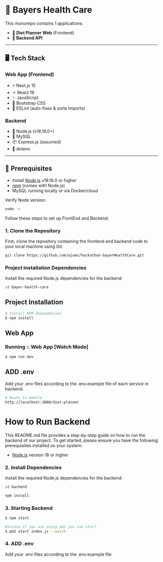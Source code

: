 # 🧬 Bayers Health Care

This monorepo contains 1 applications:

- 🥗 **Diet Planner Web** (Frontend)
- 🧠 **Backend API**

---

## 🖥️ Tech Stack

### Web App (Frontend)

- ⚡️ Next.js 15
- ⚛️ React 19
- ✨ JavaScript
- 💨 Bootstrap CSS
- 📏 ESLint (auto-fixes & sorts imports)

### Backend

- 🧩 Node.js (v18.16.0+)
- 🐬 MySQL
- 📦 Express.js (assumed)
- 🔐 dotenv

---

## 🚀 Prerequisites

- Install [Node.js](https://nodejs.org/en) v18.16.0 or higher
- [npm](https://www.npmjs.com/) (comes with Node.js)
- MySQL running locally or via Docker/cloud

Verify Node version:

```bash
node -v
```

Follow these steps to set up FrontEnd and Backend:

### 1. Clone the Repository

First, clone the repository containing the frontend and backend code to your local machine using 
Git:

```bash
git clone https://github.com/ajums/hackathon-bayerHealthCare.git
```

### Project Installation Dependencies

Install the required Node.js dependencies for the backend:

```bash
cd bayer-health-care
```


## Project Installation

```sh
# Install NPM dependencies
$ npm install
```


## Web App

### Running :: Web App [Watch Mode]

```sh
$ npm run dev
```

## ADD .env

Add your .env files according to the .env.example file of each service in backend.

```sh
# Route to module
http://localhost:3000/diet-planner
```

# How to Run Backend

This README.md file provides a step-by-step guide on how to run the backend of our project. To get started, please ensure you have the following prerequisites installed on your system:

- [Node.js](https://nodejs.org/) version 18 or higher


### 2. Install Dependencies

Install the required Node.js dependencies for the backend:

```bash
cd backend
```

```bash
npm install
```

### 3. Starting Backend

```sh
$ npm start
```

```sh
#incase if you are using pm2 you can start 
$ pm2 start index.js --watch
```
### 4. ADD .env

Add your .env files according to the .env.example file
